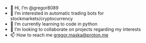 - 👋 Hi, I’m @gregor8089
- 👀 I’m interested in automatic trading bots for stockmarkets/cryptocurrency
- 🌱 I’m currently learning to code in python
- 💞️ I’m looking to collaborate on projects regarding my interests 
- 📫 How to reach me gregor.maska@proton.me

<!---
gregor8089/gregor8089 is a ✨ special ✨ repository because its `README.md` (this file) appears on your GitHub profile.
You can click the Preview link to take a look at your changes.
--->
